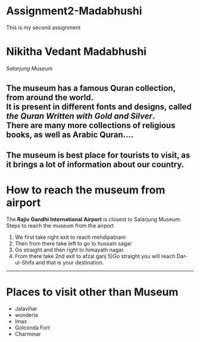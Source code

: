 # Assignment2-Madabhushi
This is my second assignment
# Nikitha Vedant Madabhushi
###### Salarjung Museum
The museum has a famous **Quran collection**, from around the world. <br> It is present in different fonts and designs, called ***the Quran Written with Gold and Silver***.<br> There are many more collections of religious books, as well as Arabic Quran....
---
The museum is best place for tourists to visit,
as it brings a lot of information about our country.
---
# How to reach the museum from airport
The **Rajiv Gandhi International Airport** is closest to Salarjung Museum.<br>Steps to reach the museum from the airport
1) We first take right exit to reach mehdipatnam
2) Then from there take left to go to hussain sagar
3) Go straight and then right to himayath nagar.
4) From there take 2nd exit to afzal ganj 
5)Go straight you will reach Dar-ul-Shifa and that is your destination.
---
# Places to visit other than Museum
* Jalavihar
* wonderla
* Imax
* Golconda Fort
* Charminar